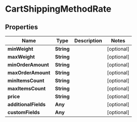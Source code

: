 

# CartShippingMethodRate


## Properties

Name | Type | Description | Notes
------------ | ------------- | ------------- | -------------
**minWeight** | **String** |  |  [optional]
**maxWeight** | **String** |  |  [optional]
**minOrderAmount** | **String** |  |  [optional]
**maxOrderAmount** | **String** |  |  [optional]
**minItemsCount** | **String** |  |  [optional]
**maxItemsCount** | **String** |  |  [optional]
**price** | **String** |  |  [optional]
**additionalFields** | **Any** |  |  [optional]
**customFields** | **Any** |  |  [optional]



